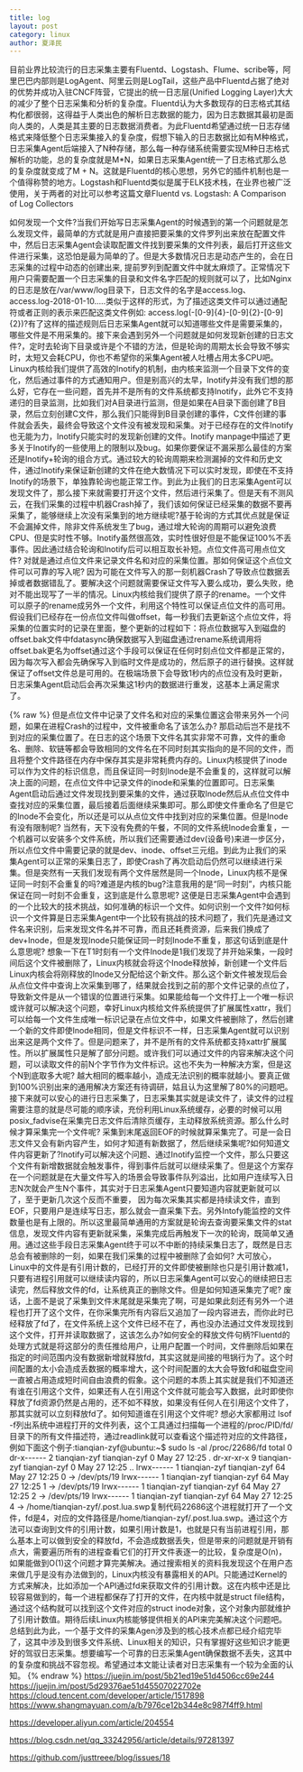 ```yaml
---
title: log
layout: post
category: linux
author: 夏泽民
---
```

目前业界比较流行的日志采集主要有Fluentd、Logstash、Flume、scribe等，阿里巴巴内部则是LogAgent、阿里云则是LogTail，这些产品中Fluentd占据了绝对的优势并成功入驻CNCF阵营，它提出的统一日志层(Unified Logging Layer)大大的减少了整个日志采集和分析的复杂度。Fluentd认为大多数现存的日志格式其结构化都很弱，这得益于人类出色的解析日志数据的能力，因为日志数据其最初是面向人类的，人类是其主要的日志数据消费者。为此Fluentd希望通过统一日志存储格式来降低整个日志采集接入的复杂度，假想下输入的日志数据比如有M种格式，日志采集Agent后端接入了N种存储，那么每一种存储系统需要实现M种日志格式解析的功能，总的复杂度就是M*N，如果日志采集Agent统一了日志格式那么总的复杂度就变成了M + N。这就是Fluentd的核心思想，另外它的插件机制也是一个值得称赞的地方。Logstash和Fluentd类似是属于ELK技术栈，在业界也被广泛使用，关于两者的对比可以参考这篇文章Fluentd vs. Logstash: A Comparison of Log Collectors

如何发现一个文件?当我们开始写日志采集Agent的时候遇到的第一个问题就是怎么发现文件，最简单的方式就是用户直接把要采集的文件罗列出来放在配置文件中，然后日志采集Agent会读取配置文件找到要采集的文件列表，最后打开这些文件进行采集，这恐怕是最为简单的了。但是大多数情况日志是动态产生的，会在日志采集的过程中动态的创建出来, 提前罗列到配置文件中就太麻烦了。正常情况下用户只需要配置一个日志采集的目录和文件名字匹配的规则就可以了，比如Nginx的日志是放在/var/www/log目录下，日志文件的名字是access.log、access.log-2018-01-10.....类似于这样的形式，为了描述这类文件可以通过通配符或者正则的表示来匹配这类文件例如: access.log(-[0-9]{4}-[0-9]{2}-[0-9]{2})?有了这样的描述规则后日志采集Agent就可以知道哪些文件是需要采集的，哪些文件是不用采集的。接下来会遇到另外一个问题就是如何发现新创建的日志文件?，定时去轮询下目录或许是个不错的方法，但是轮询的周期太长会导致不够实时，太短又会耗CPU，你也不希望你的采集Agent被人吐槽占用太多CPU吧。Linux内核给我们提供了高效的Inotify的机制，由内核来监测一个目录下文件的变化，然后通过事件的方式通知用户。但是别高兴的太早，Inotify并没有我们想的那么好，它存在一些问题，首先并不是所有的文件系统都支持Inotify，此外它不支持递归的目录监测，比如我们对A目录进行监测，但是如果在A目录下面创建了B目录，然后立刻创建C文件，那么我们只能得到B目录创建的事件，C文件创建的事件就会丢失，最终会导致这个文件没有被发现和采集。对于已经存在的文件Inotify也无能为力，Inotify只能实时的发现新创建的文件。Inotify manpage中描述了更多关于Inotify的一些使用上的限制以及bug。如果你要保证不漏采那么最佳的方案还是Inotify+轮询的组合方式。通过较大的轮询周期来检测漏掉的文件和历史文件，通过Inotify来保证新创建的文件在绝大数情况下可以实时发现，即使在不支持Inotify的场景下，单独靠轮询也能正常工作。到此为止我们的日志采集Agent可以发现文件了，那么接下来就需要打开这个文件，然后进行采集了。但是天有不测风云，在我们采集的过程中机器Crash掉了，我们该如何保证已经采集的数据不要再采集了，能够继续上次没有采集到的地方继续呢?基于轮询的方式其优点就是保证不会漏掉文件，除非文件系统发生了bug，通过增大轮询的周期可以避免浪费CPU、但是实时性不够。Inotify虽然很高效，实时性很好但是不能保证100%不丢事件。因此通过结合轮询和Inotify后可以相互取长补短。点位文件高可用点位文件? 对就是通过点位文件来记录文件名和对应的采集位置。那如何保证这个点位文件可以可靠的写入呢? 因为可能在文件写入的那一刻机器Crash了导致点位数据丢掉或者数据错乱了。要解决这个问题就需要保证文件写入要么成功，要么失败，绝对不能出现写了一半的情况。Linux内核给我们提供了原子的rename。一个文件可以原子的rename成另外一个文件，利用这个特性可以保证点位文件的高可用。假设我们已经存在一份点位文件叫做offset，每一秒我们去更新这个点位文件，将采集的位置实时的记录在里面，整个更新的过程如下：将点位数据写入到磁盘的offset.bak文件中fdatasync确保数据写入到磁盘通过rename系统调用将offset.bak更名为offset通过这个手段可以保证在任何时刻点位文件都是正常的，因为每次写入都会先确保写入到临时文件是成功的，然后原子的进行替换。这样就保证了offset文件总是可用的。在极端场景下会导致1秒内的点位没有及时更新，日志采集Agent启动后会再次采集这1秒内的数据进行重发，这基本上满足需求了。
<!-- more -->
{% raw %}
但是点位文件中记录了文件名和对应的采集位置这会带来另外一个问题，如果在进程Crash的过程中，文件被重命名了该怎么办? 那启动后岂不是找不到对应的采集位置了。在日志的这个场景下文件名其实非常不可靠，文件的重命名、删除、软链等都会导致相同的文件名在不同时刻其实指向的是不同的文件，而且将整个文件路径在内存中保存其实是非常耗费内存的。Linux内核提供了inode可以作为文件的标识信息，而且保证同一时刻Inode是不会重复的，这样就可以解决上面的问题，在点位文件中记录文件的inode和采集的位置即可。日志采集Agent启动后通过文件发现找到要采集的文件，通过获取Inode然后从点位文件中查找对应的采集位置，最后接着后面继续采集即可。那么即使文件重命名了但是它的Inode不会变化，所以还是可以从点位文件中找到对应的采集位置。但是Inode有没有限制呢? 当然有，天下没有免费的午餐，不同的文件系统Inode会重复，一个机器可以安装多个文件系统，所以我们还需要通过dev(设备号)来进一步区分，所以点位文件中需要记录的就是dev、inode、offset三元组。到此为止我们的采集Agent可以正常的采集日志了，即使Crash了再次启动后仍然可以继续进行采集。但是突然有一天我们发现有两个文件居然是同一个Inode，Linux内核不是保证同一时刻不会重复的吗?难道是内核的bug?注意我用的是“同一时刻”，内核只能保证在同一时刻不会重复，这到底是什么意思呢? 这便是日志采集Agent中会遇到的一个比较大的技术挑战，如何准确的标识一个文件。如何识别一个文件?如何标识一个文件算是日志采集Agent中一个比较有挑战的技术问题了，我们先是通过文件名来识别，后来发现文件名并不可靠，而且还耗费资源，后来我们换成了dev+Inode，但是发现Inode只能保证同一时刻Inode不重复，那这句话到底是什么意思呢? 想象一下在T1时刻有一个文件Inode是1我们发现了并开始采集，一段时间后这个文件被删除了，Linux内核就会将这个Inode释放掉，新创建一个文件后Linux内核会将刚释放的Inode又分配给这个新文件。那么这个新文件被发现后会从点位文件中查询上次采集到哪了，结果就会找到之前的那个文件记录的点位了，导致新文件是从一个错误的位置进行采集。如果能给每一个文件打上一个唯一标识或许就可以解决这个问题，幸好Linux内核给文件系统提供了扩展属性xattr，我们可以给每一个文件生成唯一标识记录在点位文件中，如果文件被删除了，然后创建一个新的文件即使Inode相同，但是文件标识不一样，日志采集Agent就可以识别出来这是两个文件了。但是问题来了，并不是所有的文件系统都支持xattr扩展属性。所以扩展属性只是解了部分问题。或许我们可以通过文件的内容来解决这个问题，可以读取文件的前N个字节作为文件标识。这也不失为一种解决方案，但是这个N到底取多大呢? 越大相同的概率越小，造成无法识别的概率就越小。要真正做到100%识别出来的通用解决方案还有待调研，姑且认为这里解了80%的问题吧。接下来就可以安心的进行日志采集了，日志采集其实就是读文件了，读文件的过程需要注意的就是尽可能的顺序读，充份利用Linux系统缓存，必要的时候可以用posix_fadvise在采集完日志文件后清除页缓存，主动释放系统资源。那么什么时候才算采集完一个文件呢? 采集到末尾返回EOF的时候就算采集完了。可是一会日志文件又会有新内容产生，如何才知道有新数据了，然后继续采集呢?如何知道文件内容更新了?Inotify可以解决这个问题、通过Inotify监控一个文件，那么只要这个文件有新增数据就会触发事件，得到事件后就可以继续采集了。但是这个方案存在一个问题就是在大量文件写入的场景会导致事件队列溢出，比如用户连续写入日志N次就会产生N个事件，其实对于日志采集Agent只要知道内容就更新就可以了，至于更新几次这个反而不重要， 因为每次采集其实都是持续读文件，直到EOF，只要用户是连续写日志，那么就会一直采集下去。另外Intofy能监控的文件数量也是有上限的。所以这里最简单通用的方案就是轮询去查询要采集文件的stat信息，发现文件内容有更新就采集，采集完成后再触发下一次的轮询，既简单又通用。通过这些手段日志采集Agent终于可以不中断的持续采集日志了，既然是日志总会有被删除的一刻，如果在我们采集的过程中被删除了会如何? 大可放心，Linux中的文件是有引用计数的，已经打开的文件即使被删除也只是引用计数减1，只要有进程引用就可以继续读内容的，所以日志采集Agent可以安心的继续把日志读完，然后释放文件的fd，让系统真正的删除文件。但是如何知道采集完了呢? 废话，上面不是说了采集到文件末尾就是采集完了啊，可是如果此刻还有另外一个进程也打开了这个文件，在你采集完所有内容后又追加了一段内容进去，而你此时已经释放了fd了，在文件系统上这个文件已经不在了，再也没办法通过文件发现找到这个文件，打开并读取数据了，这该怎么办?如何安全的释放文件句柄?Fluentd的处理方式就是将这部分的责任推给用户，让用户配置一个时间，文件删除后如果在指定的时间范围内没有数据新增就释放fd，其实这就是间接的甩锅行为了。这个时间配置的太小会造成丢数据的概率增大，这个时间配置的太大会导致fd和磁盘空间一直被占用造成短时间自由浪费的假象。这个问题的本质上其实就是我们不知道还有谁在引用这个文件，如果还有人在引用这个文件就可能会写入数据，此时即使你释放了fd资源仍然是占用的，还不如不释放，如果没有任何人在引用这个文件了，那其实就可以立刻释放fd了。如何知道谁在引用这个文件呢? 想必大家都用过 lsof -f列出系统中进程打开的文件列表，这个工具通过扫描每一个进程的/proc/PID/fd/目录下的所有文件描述符，通过readlink就可以查看这个描述符对应的文件路径，例如下面这个例子:tianqian-zyf@ubuntu:~$ sudo ls -al /proc/22686/fd
total 0
dr-x------ 2 tianqian-zyf tianqian-zyf  0 May 27 12:25 .
dr-xr-xr-x 9 tianqian-zyf tianqian-zyf  0 May 27 12:25 ..
lrwx------ 1 tianqian-zyf tianqian-zyf 64 May 27 12:25 0 -> /dev/pts/19
lrwx------ 1 tianqian-zyf tianqian-zyf 64 May 27 12:25 1 -> /dev/pts/19
lrwx------ 1 tianqian-zyf tianqian-zyf 64 May 27 12:25 2 -> /dev/pts/19
lrwx------ 1 tianqian-zyf tianqian-zyf 64 May 27 12:25 4 -> /home/tianqian-zyf/.post.lua.swp复制代码22686这个进程就打开了一个文件，fd是4，对应的文件路径是/home/tianqian-zyf/.post.lua.swp。通过这个方法可以查询到文件的引用计数，如果引用计数是1，也就是只有当前进程引用，那么基本上可以做到安全的释放fd，不会造成数据丢失，但是带来的问题就是开销有点大，需要遍历所有的进程查看它们的打开文件表逐一的比较，复杂度是O(n)，如果能做到O(1)这个问题才算完美解决。通过搜索相关的资料我发现这个在用户态来做几乎是没有办法做到的，Linux内核没有暴露相关的API。只能通过Kernel的方式来解决，比如添加一个API通过fd来获取文件的引用计数。这在内核中还是比较容易做到的，每一个进程都保存了打开的文件，在内核中就是struct file结构，通过这个结构就可以找到这个文件对应的struct inode对象，这个对象内部就维护了引用计数值。期待后续Linux内核能够提供相关的API来完美解决这个问题吧。总结到此为此，一个基于文件的采集Agen涉及到的核心技术点都已经介绍完毕了，这其中涉及到很多文件系统、Linux相关的知识，只有掌握好这些知识才能更好的驾驭日志采集。想要编写一个可靠的日志采集Agent确保数据不丢失，这其中的复杂度和挑战不容忽视。希望通过本文能让读者对日志采集有一个较为全面的认知。
{% endraw %}
https://juejin.im/post/5b21ed19e51d4506cc69e244
https://juejin.im/post/5d29376ae51d45507022702e
https://cloud.tencent.com/developer/article/1517898
https://www.shangmayuan.com/a/b7976ce12b344e8c987f4ff9.html

https://developer.aliyun.com/article/204554

https://blog.csdn.net/qq_33242956/article/details/97281397

https://github.com/justtreee/blog/issues/18


